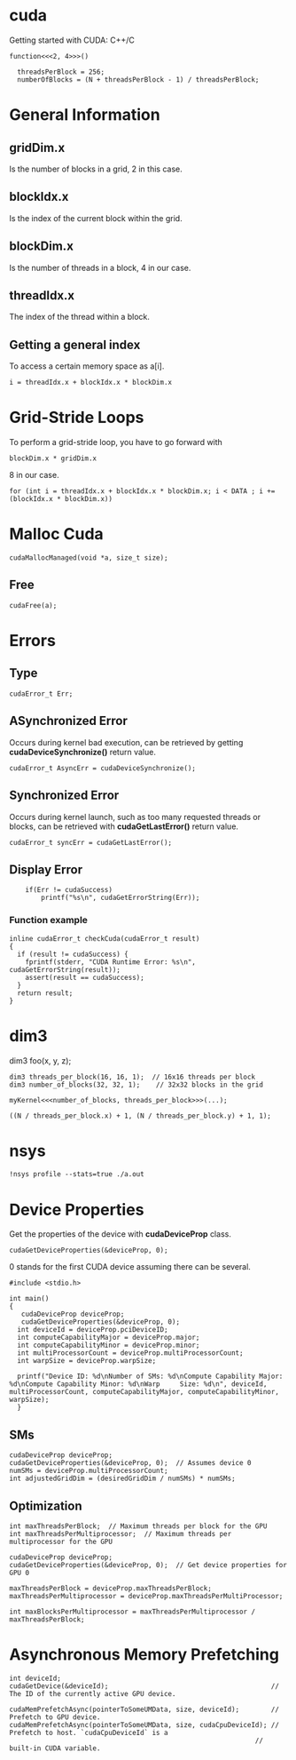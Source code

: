   # cuda
Getting started with CUDA: C++/C

    function<<<2, 4>>>()
     
      threadsPerBlock = 256;
      numberOfBlocks = (N + threadsPerBlock - 1) / threadsPerBlock;

# General Information

## gridDim.x
Is the number of blocks in a grid, 2 in this case.

## blockIdx.x
Is the index of the current block within the grid.

## blockDim.x
Is the number of threads in a block, 4 in our case.

## threadIdx.x
The index of the thread within a block.

## Getting a general index
To access a certain memory space as a[i].

    i = threadIdx.x + blockIdx.x * blockDim.x

# Grid-Stride Loops
To perform a grid-stride loop, you have to go forward with

    blockDim.x * gridDim.x

8 in our case.

    for (int i = threadIdx.x + blockIdx.x * blockDim.x; i < DATA ; i += (blockIdx.x * blockDim.x))

# Malloc Cuda

    cudaMallocManaged(void *a, size_t size);

## Free

    cudaFree(a);

# Errors

## Type
    cudaError_t Err;

## ASynchronized Error
Occurs during kernel bad execution, can be retrieved by getting **cudaDeviceSynchronize()** return value.

    cudaError_t AsyncErr = cudaDeviceSynchronize();

## Synchronized Error
Occurs during kernel launch, such as too many requested threads or blocks, can be retrieved with **cudaGetLastError()** return value.

    cudaError_t syncErr = cudaGetLastError();

## Display Error

        if(Err != cudaSuccess)
            printf("%s\n", cudaGetErrorString(Err));

### Function example

    inline cudaError_t checkCuda(cudaError_t result)
    {
      if (result != cudaSuccess) {
        fprintf(stderr, "CUDA Runtime Error: %s\n", cudaGetErrorString(result));
        assert(result == cudaSuccess);
      }
      return result;
    }

# dim3
dim3 foo(x, y, z);

    dim3 threads_per_block(16, 16, 1);  // 16x16 threads per block
    dim3 number_of_blocks(32, 32, 1);    // 32x32 blocks in the grid

    myKernel<<<number_of_blocks, threads_per_block>>>(...);

    ((N / threads_per_block.x) + 1, (N / threads_per_block.y) + 1, 1);

# nsys
    !nsys profile --stats=true ./a.out
# Device Properties
Get the properties of the device with **cudaDeviceProp** class.

    cudaGetDeviceProperties(&deviceProp, 0);

0 stands for the first CUDA device assuming there can be several.

    #include <stdio.h>
  
    int main()
    {
       cudaDeviceProp deviceProp;
       cudaGetDeviceProperties(&deviceProp, 0);
      int deviceId = deviceProp.pciDeviceID;
      int computeCapabilityMajor = deviceProp.major;
      int computeCapabilityMinor = deviceProp.minor;
      int multiProcessorCount = deviceProp.multiProcessorCount;
      int warpSize = deviceProp.warpSize;

      printf("Device ID: %d\nNumber of SMs: %d\nCompute Capability Major: %d\nCompute Capability Minor: %d\nWarp     Size: %d\n", deviceId, multiProcessorCount, computeCapabilityMajor, computeCapabilityMinor, warpSize);
      }


## SMs

    cudaDeviceProp deviceProp;
    cudaGetDeviceProperties(&deviceProp, 0);  // Assumes device 0
    numSMs = deviceProp.multiProcessorCount;
    int adjustedGridDim = (desiredGridDim / numSMs) * numSMs;

## Optimization

    int maxThreadsPerBlock;  // Maximum threads per block for the GPU
    int maxThreadsPerMultiprocessor;  // Maximum threads per multiprocessor for the GPU

    cudaDeviceProp deviceProp;
    cudaGetDeviceProperties(&deviceProp, 0);  // Get device properties for GPU 0

    maxThreadsPerBlock = deviceProp.maxThreadsPerBlock;
    maxThreadsPerMultiprocessor = deviceProp.maxThreadsPerMultiProcessor;

    int maxBlocksPerMultiprocessor = maxThreadsPerMultiprocessor / maxThreadsPerBlock;

# Asynchronous Memory Prefetching

    int deviceId;
    cudaGetDevice(&deviceId);                                         // The ID of the currently active GPU device.

    cudaMemPrefetchAsync(pointerToSomeUMData, size, deviceId);        // Prefetch to GPU device.
    cudaMemPrefetchAsync(pointerToSomeUMData, size, cudaCpuDeviceId); // Prefetch to host. `cudaCpuDeviceId` is a
                                                                  // built-in CUDA variable.

